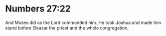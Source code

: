 # Numbers 27:22

And Moses did as the Lord commanded him. He took Joshua and made him stand before Eleazar the priest and the whole congregation,
